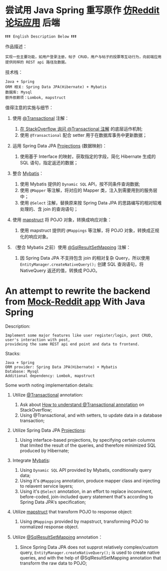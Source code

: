 # 尝试用 Java Spring 重写原作 [仿Reddit论坛应用](https://github.com/Enfield-Li/PERN_Stack_REST_api) 后端

    ⏬⏬⏬ English Description Below ⏬⏬⏬

作品描述：

    实现一些主要功能，如用户登录注册，帖子 CRUD，用户与帖子的投票等互动行为，向前端应用提供同样的 REST api 路径及数据。

技术栈：

    Java + Spring
    ORM 相关: Spring Data JPA(Hibernate) + Mybatis
    数据库: Mysql
    额外依赖项：Lombok, mapstruct
      
值得注意的实施与细节：

1. 使用 [@Transactional](https://docs.oracle.com/javaee/7/api/javax/transaction/Transactional.html) 注解：
 
    1) [在 StackOverflow 询问 @Transactional 注解](https://stackoverflow.com/questions/71907612/how-to-understand-transactional-with-setters-in-java) 的底层运作机制;
    2) 使用 `@Transactional` 配合 setter 用于在数据库事务中更新数据；

2. 运用 Spring Data JPA [Projections](https://docs.spring.io/spring-data/jpa/docs/current/reference/html/#projections) (数据映射)：

    1) 使用基于 Interface 的映射，获取指定的字段，简化 Hibernate 生成的 SQL 语句，指定返还的数据；
      
3. 整合 [Mybatis](https://mybatis.org/mybatis-3/index.html)：

    1) 使用 Mybatis 提供的 `Dynamic SQL` API，按不同条件查询数据; 
    2) 使用 `@Mapper` 等注解，将对应的 Mapper 类，注入到需要用到的服务层中； 
    3) 使用 `@Select` 注解，替换原来按 Spring Data JPA 的思路编写的相对较难处理的、含 join 的查询语句；

4. 使用 [mapstruct](https://mapstruct.org/) 将 POJO 对象，转换成响应对象：
    
    1) 使用 mapstruct 提供的 `@Mappings` 等注解，将 POJO 对象，转换成正规化的响应对象。
    
5. （整合 Mybatis 之前）使用 [@SqlResultSetMapping](https://docs.oracle.com/javaee/7/api/javax/persistence/SqlResultSetMapping.html) 注解：

    1) 因 Spring Data JPA 不支持包含 join 的相对复杂 Query，所以使用 `EntityManager.createNativeQuery();` 创建 SQL 查询语句，将 NativeQuery 返还的值，转换成 POJO。



# An attempt to rewrite the backend from [Mock-Reddit app](https://github.com/Enfield-Li/PERN_Stack_REST_api) With Java Spring

Description:

    Implement some major features like user register/login, post CRUD, user's interaction with post, 
    provideing the same REST api end point and data to frontend.

Stacks:
    
    Java + Spring
    ORM provider: Spring Data JPA(Hibernate) + Mybatis
    Database: Mysql
    Additional dependency: Lombok, mapstruct
    
Some worth noting implementation details:

1. Utilize [@Transactional](https://docs.oracle.com/javaee/7/api/javax/transaction/Transactional.html) annotation:

    1) Ask about [How to understand @Transactional annotation](https://stackoverflow.com/questions/71907612/how-to-understand-transactional-with-setters-in-java) on StackOverflow;
    2) Using @Transactional, and with setters, to update data in a database transaction;

2. Utilize Spring Data JPA [Projections](https://docs.spring.io/spring-data/jpa/docs/current/reference/html/#projections):

    1) Using interface-based projections, by specifying certain columns that limited the result of the queries, and therefore minimized SQL produced by Hibernate;

3. Integrate [Mybatis](https://mybatis.org/mybatis-3/index.html):

    1) Using `Dynamic SQL` API provided by Mybatis, conditionally query data;
    2) Using it's `@Mappping` annotation, produce mapper class and injecting to relavent service layers;
    3) Using it's `@Select` annotation, in an effort to replace inconvinent, before-coded, join-included query statement that's according to Spring Data JPA's specification;

4. Utilize [mapstruct](https://mapstruct.org/) that transform POJO to response object:
   
    1) Using `@Mappings` provided by mapstruct, transforming POJO to normalized response object.

5. Utilize [@SqlResultSetMapping](https://docs.oracle.com/javaee/7/api/javax/persistence/SqlResultSetMapping.html) annotation：
   
    1) Since Spring Data JPA does not supprot relatively complex/custom query, `EntityManager.createNativeQuery();` is used to create native queries, and with the help of @SqlResultSetMapping annotation that transform the raw data to POJO;